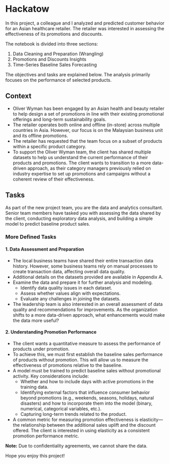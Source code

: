 # Hackatow

In this project, a colleague and I analyzed and predicted customer behavior for an Asian healthcare retailer. The retailer was interested in assessing the effectiveness of its promotions and discounts.

The notebook is divided into three sections:

1. Data Cleaning and Preparation (Wrangling)
2. Promotions and Discounts Insights
3. Time-Series Baseline Sales Forecasting

The objectives and tasks are explained below. The analysis primarily focuses on the performance of selected products.

## Context

- Oliver Wyman has been engaged by an Asian health and beauty retailer to help design a set of promotions in line with their existing promotional offerings and long-term sustainability goals.
- The retailer operates both online and offline (in-store) across multiple countries in Asia. However, our focus is on the Malaysian business unit and its offline promotions.
- The retailer has requested that the team focus on a subset of products within a specific product category.
- To support the Oliver Wyman team, the client has shared multiple datasets to help us understand the current performance of their products and promotions. The client wants to transition to a more data-driven approach, as their category managers previously relied on industry expertise to set up promotions and campaigns without a coherent review of their effectiveness.

## Tasks

As part of the new project team, you are the data and analytics consultant. Senior team members have tasked you with assessing the data shared by the client, conducting exploratory data analysis, and building a simple model to predict baseline product sales.

### More Defined Tasks

#### 1. Data Assessment and Preparation
- The local business teams have shared their entire transaction data history. However, some business teams rely on manual processes to create transaction data, affecting overall data quality.
- Additional details on the datasets provided are available in Appendix A.
- Examine the data and prepare it for further analysis and modeling.
  - Identify data quality issues in each dataset.
  - Assess whether values align with expectations.
  - Evaluate any challenges in joining the datasets.
- The leadership team is also interested in an overall assessment of data quality and recommendations for improvements. As the organization shifts to a more data-driven approach, what enhancements would make the data more useful?

#### 2. Understanding Promotion Performance
- The client wants a quantitative measure to assess the performance of products under promotion.
- To achieve this, we must first establish the baseline sales performance of products without promotion. This will allow us to measure the effectiveness of promotions relative to the baseline.
- A model must be trained to predict baseline sales without promotional activity. Key considerations include:
  - Whether and how to include days with active promotions in the training data.
  - Identifying external factors that influence consumer behavior beyond promotions (e.g., weekends, seasons, holidays, natural disasters) and how to incorporate them into the model (binary, numerical, categorical variables, etc.).
  - Capturing long-term trends related to the product.
- A common metric for measuring promotion effectiveness is elasticity—the relationship between the additional sales uplift and the discount offered. The client is interested in using elasticity as a consistent promotion performance metric.

**Note:** Due to confidentiality agreements, we cannot share the data.

Hope you enjoy this project!

